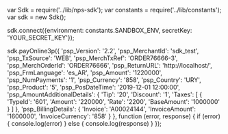 var Sdk = require('../lib/nps-sdk');
var constants = require('../lib/constants');
var sdk = new Sdk();

sdk.connect({environment: constants.SANDBOX_ENV,
            secretKey: 'YOUR_SECRET_KEY'});

sdk.payOnline3p({
    'psp_Version': '2.2',
    'psp_MerchantId': 'sdk_test',
    'psp_TxSource': 'WEB',
    'psp_MerchTxRef': 'ORDER76666-3',
    'psp_MerchOrderId': 'ORDER76666',
    'psp_ReturnURL': 'http://localhost/',
    'psp_FrmLanguage': 'es_AR',
    'psp_Amount': '1220000',
    'psp_NumPayments': '1',
    'psp_Currency': '858',
    'psp_Country': 'URY',
    'psp_Product': '5',
    'psp_PosDateTime': '2019-12-01 12:00:00',
    'psp_AmountAdditionalDetails': {
        'Tip': '20',
        'Discount': '1',
        'Taxes': [
            {
                'TypeId': '601',
                'Amount': '220000',
                'Rate': '2200',
                'BaseAmount': '1000000'
            }
        ]
    },
    'psp_BillingDetails': {
        'Invoice': 'A00024144',
        'InvoiceAmount': '1600000',
        'InvoiceCurrency': '858'
    }
},
function (error, response) { 
    if (error) {
        console.log(error)
    } else { 
        console.log(response)
    }
});

